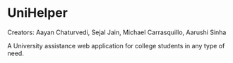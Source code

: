 # UniHelper
Creators: Aayan Chaturvedi, Sejal Jain, Michael Carrasquillo, Aarushi Sinha

A University assistance web application for college students in any type of need.
